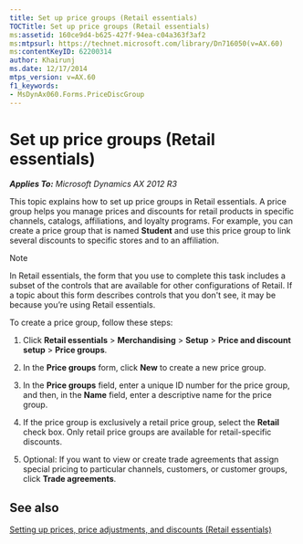 ```yaml
---
title: Set up price groups (Retail essentials)
TOCTitle: Set up price groups (Retail essentials)
ms:assetid: 160ce9d4-b625-427f-94ea-c04a363f3af2
ms:mtpsurl: https://technet.microsoft.com/library/Dn716050(v=AX.60)
ms:contentKeyID: 62200314
author: Khairunj
ms.date: 12/17/2014
mtps_version: v=AX.60
f1_keywords:
- MsDynAx060.Forms.PriceDiscGroup
---
```


# Set up price groups (Retail essentials) 


_**Applies To:** Microsoft Dynamics AX 2012 R3_

This topic explains how to set up price groups in Retail essentials. A price group helps you manage prices and discounts for retail products in specific channels, catalogs, affiliations, and loyalty programs. For example, you can create a price group that is named **Student** and use this price group to link several discounts to specific stores and to an affiliation.


> [!NOTE]
> <P>In Retail essentials, the form that you use to complete this task includes a subset of the controls that are available for other configurations of Retail. If a topic about this form describes controls that you don't see, it may be because you’re using Retail essentials.</P>



To create a price group, follow these steps:

1.  Click **Retail essentials** \> **Merchandising** \> **Setup** \> **Price and discount setup** \> **Price groups**.

2.  In the **Price groups** form, click **New** to create a new price group.

3.  In the **Price groups** field, enter a unique ID number for the price group, and then, in the **Name** field, enter a descriptive name for the price group.

4.  If the price group is exclusively a retail price group, select the **Retail** check box. Only retail price groups are available for retail-specific discounts.

5.  Optional: If you want to view or create trade agreements that assign special pricing to particular channels, customers, or customer groups, click **Trade agreements**.

## See also

[Setting up prices, price adjustments, and discounts (Retail essentials)](setting-up-prices-price-adjustments-and-discounts-retail-essentials.md)

  


